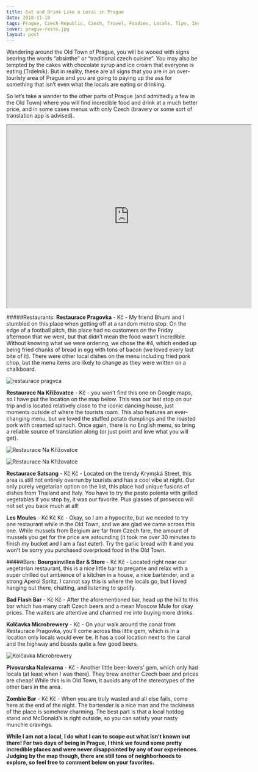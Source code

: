 ```yaml
---
title: Eat and Drink Like a Local in Prague
date: 2018-11-18
tags: Prague, Czech Republic, Czech, Travel, Foodies, Locals, Tips, Inspiration, Praha
cover: prague-resto.jpg
layout: post
---
```


Wandering around the Old Town of Prague, you will be wooed with signs bearing the words “absinthe” or “traditional czech cuisine”. You may also be tempted by the cakes with chocolate syrup and ice cream that everyone is eating (Trdelník). But in reality, these are all signs that you are in an over-touristy area of Prague and you are going to paying up the ass for something that isn’t even what the locals are eating or drinking.

So let’s take a wander to the other parts of Prague (and admittedly a few in the Old Town) where you will find incredible food and drink at a much better price, and in some cases menus with only Czech (bravery or some sort of translation app is advised).

<iframe src="https://www.google.com/maps/d/u/0/embed?mid=1rgzrQA2FL-bQk9ExLvz5Uqo9eKSDgYVc" width="640" height="480" class="google-map"></iframe>

#####Restaurants:
**Restaurace Pragovka** - Kč - My friend Bhumi and I stumbled on this place when getting off at a random metro stop. On the edge of a football pitch, this place had no customers on the Friday afternoon that we went, but that didn’t mean the food wasn’t incredible. Without knowing what we were ordering, we chose the #4, which ended up being fried chunks of bread in egg with tons of bacon (we loved every last bite of it). There were other local dishes on the menu including fried pork chop, but the menu items are likely to change as they were written on a chalkboard.

![restaurace pragvca](https://res.cloudinary.com/dofuzeof4/image/upload/v1542557930/The%20Hopeless%20Roamantic/Prague/restaurace-pragvca.png)

**Restaurace Na Křižovatce** - Kč - you won’t find this one on Google maps, so I have put the location on the map below. This was our last stop on our trip and is located relatively close to the iconic dancing house, just moments outside of where the tourists roam. This also features an ever-changing menu, but we loved the stuffed potato dumplings and the roasted pork with creamed spinach. Once again, there is no English menu, so bring a reliable source of translation along (or just point and love what you will get).

![Restaurace Na Křižovatce](https://res.cloudinary.com/dofuzeof4/image/upload/v1542557929/The%20Hopeless%20Roamantic/Prague/resto-prague.png)

![Restaurace Na Křižovatce](https://res.cloudinary.com/dofuzeof4/image/upload/v1542557953/The%20Hopeless%20Roamantic/Prague/Screen_Shot_2018-11-18_at_5.12.29_PM.png)

**Restaurace Satsang** - Kč Kč  - Located on the trendy Krymská Street, this area is still not entirely overrun by tourists and has a cool vibe at night. Our only purely vegetarian option on the list, this place had unique fusions of dishes from Thailand and Italy. You have to try the pesto polenta with grilled vegetables if you stop by, it was our favorite. Plus glasses of prosecco will not  set you back much at all!

**Les Moules** - Kč Kč Kč - Okay, so I am a hypocrite, but we needed to try one restaurant while in the Old Town, and we are glad we came across this one. While mussels from Belgium are far from Czech fare, the amount of mussels you get for the price are astounding (it took me over 30 minutes to finish my bucket and I am a fast eater). Try the garlic bread with it and you won’t be sorry you purchased overpriced food in the Old Town.


#####Bars:
**Bourgainvillea Bar & Store** - Kč Kč - Located right near our vegetarian restaurant, this is a nice little bar to pregame and relax with a super chilled out ambience of a kitchen in a house, a nice bartender, and a strong Aperol Spritz. I cannot say this is where the locals go, but I loved hanging out there, chatting, and listening to spotify.

**Bad Flash Bar** - Kč Kč - After the aforementioned bar, head up the hill to this bar which has many craft Czech beers and a mean Moscow Mule for okay prices. The waiters are attentive and charmed me into buying more drinks.

**Kolčavka Microbrewery** - Kč - On your walk around the canal from Restaurace Pragovka, you’ll come across this little gem, which is in a location only locals would ever be. It has a cool location next to the canal and the highway and boasts quite a few good beers.

![Kolčavka Microbrewery](https://res.cloudinary.com/dofuzeof4/image/upload/v1542557928/The%20Hopeless%20Roamantic/Prague/pivovar-kolcavska.jpg)

**Pivovarska Nalevarna** - Kč - Another little beer-lovers’ gem, which only had locals (at least when I was there). They brew another Czech beer and prices are cheap! While this is in Old Town, it avoids any of the stereotypes of the other bars in the area.

**Zombie Bar** - Kč Kč  - When you are truly wasted and all else fails, come here at the end of the night. The bartender is a nice man and the tackiness of the place is somehow charming. The best part is that a local hotdog stand and McDonald’s is right outside, so you can satisfy your nasty munchie cravings.

**While I am not a local, I do what I can to scope out what isn’t known out there! For two days of being in Prague, I think we found some pretty incredible places and were never disappointed by any of our experiences. Judging by the map though, there are still tons of neighborhoods to explore, so feel free to comment below on your favorites.**

